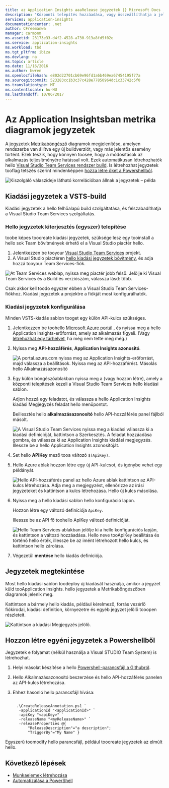 ```yaml
---
title: az Application Insights aaaRelease jegyzetek |} Microsoft Docs
description: "Központi telepítés hozzáadása, vagy összeállíthatja a jelölők tooyour metrikák explorer diagramokat az Application Insightsban."
services: application-insights
documentationcenter: .net
author: CFreemanwa
manager: carmonm
ms.assetid: 23173e33-d4f2-4528-a730-913a8fd5f02e
ms.service: application-insights
ms.workload: tbd
ms.tgt_pltfrm: ibiza
ms.devlang: na
ms.topic: article
ms.date: 11/16/2016
ms.author: bwren
ms.openlocfilehash: e802d22701cb69e96fd1a6b469ea67454195f77a
ms.sourcegitcommit: 523283cc1b3c37c428e77850964dc1c33742c5f0
ms.translationtype: MT
ms.contentlocale: hu-HU
ms.lasthandoff: 10/06/2017
---
```

# <a name="annotations-on-metric-charts-in-application-insights"></a>Az Application Insightsban metrika diagramok jegyzetek
A jegyzetek [Metrikaböngésző](app-insights-metrics-explorer.md) diagramok megjelenítése, amelyen rendszerbe van állítva egy új buildverziót, vagy más jelentős esemény történt. Ezek teszik, hogy könnyen toosee, hogy a módosítások az alkalmazás teljesítményére hatással volt. Ezek automatikusan létrehozhatók hello [Visual Studio Team Services rendszer build](https://www.visualstudio.com/en-us/get-started/build/build-your-app-vs). Is létrehozhat jegyzetek tooflag tetszés szerint mindenképpen [hozza létre őket a Powershellből](#create-annotations-from-powershell).

![Kiszolgáló válaszideje látható korrelációban állnak a jegyzetek – példa](./media/app-insights-annotations/00.png)



## <a name="release-annotations-with-vsts-build"></a>Kiadási jegyzetek a VSTS-build

Kiadási jegyzetek a hello felhőalapú build szolgáltatása, és felszabadíthatja a Visual Studio Team Services szolgáltatás. 

### <a name="install-hello-annotations-extension-one-time"></a>Hello jegyzetek kiterjesztés (egyszer) telepítése
toobe képes toocreate kiadási jegyzetek, szüksége lesz egy tooinstall a hello sok Team bővítmények érhető el a Visual Studio piactér hello.

1. Jelentkezzen be tooyour [Visual Studio Team Services](https://www.visualstudio.com/en-us/get-started/setup/sign-up-for-visual-studio-online) projekt.
2. A Visual Studio piactéren [hello kiadási jegyzetek bővítmény](https://marketplace.visualstudio.com/items/ms-appinsights.appinsightsreleaseannotations), és adja hozzá tooyour Team Services-fiók.

![At Team Services weblap, nyissa meg piactér jobb felső. Jelölje ki Visual Team Services és a Build és verziószám, válassza lásd: több.](./media/app-insights-annotations/10.png)

Csak akkor kell toodo egyszer ebben a Visual Studio Team Services-fiókhoz. Kiadási jegyzetek a projektre a fiókját most konfigurálhatók. 

### <a name="configure-release-annotations"></a>Kiadási jegyzetek konfigurálása

Minden VSTS-kiadás sablon tooget egy külön API-kulcs szükséges.

1. Jelentkezzen be toohello [Microsoft Azure portál](https://portal.azure.com) , és nyissa meg a hello Application Insights-erőforrást, amely az alkalmazás figyeli. (Vagy [létrehozhat egy tárhelyet](app-insights-overview.md), ha még nem tette meg még.)
2. Nyissa meg **API-hozzáférés**, **Application Insights azonosító**.
   
    ![A portal.azure.com nyissa meg az Application Insights-erőforrást, majd válassza a beállítások. Nyissa meg az API-hozzáférést. Másolás hello Alkalmazásazonosító](./media/app-insights-annotations/20.png)

4. Egy külön böngészőablakban nyissa meg a (vagy hozzon létre), amely a központi telepítések kezeli a Visual Studio Team Services hello kiadási sablon. 
   
    Adjon hozzá egy feladatot, és válassza a hello Application Insights kiadási Megjegyzés feladat hello menüpontot.
   
    Beillesztés hello **alkalmazásazonosító** hello API-hozzáférés panel fájlból másolt.
   
    ![A Visual Studio Team Services nyissa meg a kiadási válassza ki a kiadási definícióját, kattintson a Szerkesztés. A feladat hozzáadása gombra, és válassza ki az Application Insights kiadási megjegyzés. Illessze be a hello Application Insights azonosítóját.](./media/app-insights-annotations/30.png)
4. Set hello **APIKey** mező tooa változó `$(ApiKey)`.

5. Hello Azure ablak hozzon létre egy új API-kulcsot, és igénybe vehet egy példányát.
   
    ![Hello API-hozzáférés panel az hello Azure ablak kattintson az API-kulcs létrehozása. Adja meg a megjegyzést, ellenőrizze az írási jegyzeteket és kattintson a kulcs létrehozása. Hello új kulcs másolása.](./media/app-insights-annotations/40.png)

6. Nyissa meg a hello kiadási sablon hello konfiguráció lapon.
   
    Hozzon létre egy változó definíciója `ApiKey`.
   
    Illessze be az API fő toohello ApiKey változó definícióját.
   
    ![Hello Team Services ablakban jelölje ki a hello konfigurációs lapján, és kattintson a változó hozzáadása. Hello neve tooApiKey beállítása és történő hello érték, illessze be az imént létrehozott hello kulcs, és kattintson hello zárolása.](./media/app-insights-annotations/50.png)
7. Végezetül **mentése** hello kiadás definíciója.


## <a name="view-annotations"></a>Jegyzetek megtekintése
Most hello kiadási sablon toodeploy új kiadását használja, amikor a jegyzet küld tooApplication Insights. hello jegyzetek a Metrikaböngészőben diagramok jelenik meg.

Kattintson a bármely hello kiadás, például kérelmező, forrás vezérlő fiókirodai, kiadási definition, környezetre és egyéb jegyzet jelölő tooopen részleteit.

![Kattintson a kiadási Megjegyzés jelölő.](./media/app-insights-annotations/60.png)

## <a name="create-custom-annotations-from-powershell"></a>Hozzon létre egyéni jegyzetek a Powershellből
Jegyzetek e folyamat (nélkül használja a Visual STUDIO Team System) is létrehozhat. 


1. Helyi másolat készítése a hello [Powershell-parancsfájl a Githubról](https://github.com/Microsoft/ApplicationInsights-Home/blob/master/API/CreateReleaseAnnotation.ps1).

2. Hello Alkalmazásazonosító beszerzése és hello API-hozzáférés panelen az API-kulcs létrehozása.

3. Ehhez hasonló hello parancsfájl hívása:

```PS

     .\CreateReleaseAnnotation.ps1 `
      -applicationId "<applicationId>" `
      -apiKey "<apiKey>" `
      -releaseName "<myReleaseName>" `
      -releaseProperties @{
          "ReleaseDescription"="a description";
          "TriggerBy"="My Name" }
```

Egyszerű toomodify hello parancsfájl, például toocreate jegyzetek az elmúlt hello.

## <a name="next-steps"></a>Következő lépések

* [Munkaelemek létrehozása](app-insights-diagnostic-search.md#create-work-item)
* [Automatizálása a PowerShell](app-insights-powershell.md)
